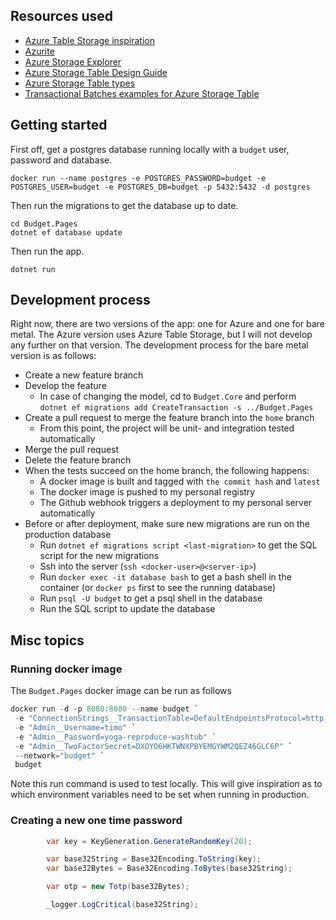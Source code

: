 ## Resources used

- [Azure Table Storage inspiration](https://www.troyhunt.com/working-with-154-million-records-on/)
- [Azurite](https://learn.microsoft.com/en-us/azure/storage/common/storage-use-azurite?tabs=docker-hub%2Ctable-storage)
- [Azure Storage Explorer](https://azure.microsoft.com/en-us/features/storage-explorer/)
- [Azure Storage Table Design Guide](https://docs.microsoft.com/en-us/azure/cosmos-db/table-storage-design-guide)
- [Azure Storage Table types](https://learn.microsoft.com/en-us/rest/api/storageservices/understanding-the-table-service-data-model#property-types)
- [Transactional Batches examples for Azure Storage Table](https://github.com/Azure/azure-sdk-for-net/blob/Azure.Data.Tables_12.8.2/sdk/tables/Azure.Data.Tables/samples/Sample6TransactionalBatch.md)

## Getting started

First off, get a postgres database running locally with a `budget` user, password and database.

```shell
docker run --name postgres -e POSTGRES_PASSWORD=budget -e POSTGRES_USER=budget -e POSTGRES_DB=budget -p 5432:5432 -d postgres
```

Then run the migrations to get the database up to date.

```shell
cd Budget.Pages
dotnet ef database update
```

Then run the app.

```shell
dotnet run
```

## Development process

Right now, there are two versions of the app: one for Azure and one for bare metal.
The Azure version uses Azure Table Storage, but I will not develop any further on that version.
The development process for the bare metal version is as follows:

- Create a new feature branch
- Develop the feature
  - In case of changing the model, cd to `Budget.Core` and perform `dotnet ef migrations add CreateTransaction -s ../Budget.Pages`
- Create a pull request to merge the feature branch into the `home` branch
  - From this point, the project will be unit- and integration tested automatically
- Merge the pull request
- Delete the feature branch
- When the tests succeed on the home branch, the following happens:
  - A docker image is built and tagged with `the commit hash` and `latest`
  - The docker image is pushed to my personal registry
  - The Github webhook triggers a deployment to my personal server automatically
- Before or after deployment, make sure new migrations are run on the production database
  - Run `dotnet ef migrations script <last-migration>` to get the SQL script for the new migrations
  - Ssh into the server (`ssh <docker-user>@<server-ip>`)
  - Run `docker exec -it database bash` to get a bash shell in the container (or `docker ps` first to see the running database)
  - Run `psql -U budget` to get a psql shell in the database
  - Run the SQL script to update the database



## Misc topics

### Running docker image

The `Budget.Pages` docker image can be run as follows

```csharp
docker run -d -p 8080:8080 --name budget `
 -e "ConnectionStrings__TransactionTable=DefaultEndpointsProtocol=http;AccountName=devstoreaccount1;AccountKey=Eby8vdM02xNOcqFlqUwJPLlmEtlCDXJ1OUzFT50uSRZ6IFsuFq2UVErCz4I6tq/K1SZFPTOtr/KBHBeksoGMGw==;TableEndpoint=http://azurite:10002/devstoreaccount1" `
 -e "Admin__Username=timo" `
 -e "Admin__Password=yoga-reproduce-washtub" `
 -e "Admin__TwoFactorSecret=DXOYO6HKTWNXPBYEMGYWM2QEZ46GLC6P" `
 --network="budget" `
 budget
```

Note this run command is used to test locally. This will give inspiration as to which environment variables need to be set when running in production.

### Creating a new one time password

```csharp
        var key = KeyGeneration.GenerateRandomKey(20);

        var base32String = Base32Encoding.ToString(key);
        var base32Bytes = Base32Encoding.ToBytes(base32String);

        var otp = new Totp(base32Bytes);

        _logger.LogCritical(base32String);
```